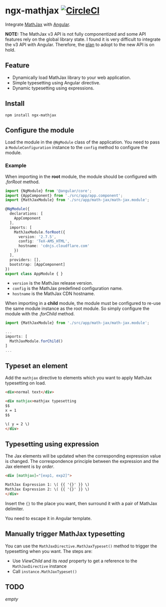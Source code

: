 # ngx-mathjax [![CircleCI][1]][2]

Integrate [MathJax][3] with [Angular][4].

**NOTE:** The MathJax v3 API is not fully componentized and some API
features rely on the global library state. I found it is very
difficult to integrate the v3 API with Angular. Therefore, the
[plan][5] to adopt to the new API is on hold.

## Feature

- Dynamically load MathJax library to your web application.
- Simple typesetting using Angular directive.
- Dynamic typesetting using expressions.

## Install

```
npm install ngx-mathjax
```

## Configure the module

Load the module in the `@NgModule` class of the application. You need
to pass a `ModuleConfiguration` instance to the `config` method to
configure the module.

### Example
 
When importing in the **root** module, the module should be configured
with *.forRoot* method.

```typescript
import {NgModule} from '@angular/core';
import {AppComponent} from './src/app/app.component';
import {MathJaxModule} from './src/app/math-jax/math-jax.module';

@NgModule({
  declarations: [
    AppComponent
  ],
  imports: [
    MathJaxModule.forRoot({
      version: '2.7.5',
      config: 'TeX-AMS_HTML',
      hostname: 'cdnjs.cloudflare.com'
    })
  ],
  providers: [],
  bootstrap: [AppComponent]
})
export class AppModule { }
```

- `version` is the MathJax release version.
- `config` is the MathJax predefined configuration name.
- `hostname` is the MathJax CDN hostname.

When importing in a **child** module, the module must be configured to
re-use the same module instance as the root module. So simply
configure the module with the *.forChild* method.

```typescript
import {MathJaxModule} from './src/app/math-jax/math-jax.module';

...
imports: [
  MathJaxModule.forChild()
]
...
```

## Typeset an element

Add the `mathjax` directive to elements which you want to apply
MathJax typesetting on load.

```html
<div>normal text</div>

<div mathjax>mathjax typesetting
$$
x = 1
$$

\( y = 2 \)
</div>
```

## Typesetting using expression

The Jax elements will be updated when the corresponding expression
value is changed. The correspondence principle between the expression
and the Jax element is by *order*.

```html
<div [mathjax]="[exp1, exp2]">

MathJax Expression 1: \( {{ '{}' }} \)
MathJax Expression 2: \( {{ '{}' }} \)
</div>
```

Insert the `{}` to the place you want, then surround it with a pair of
MathJax delimiter.

You need to escape it in Angular template.

## Manually trigger MathJax typesetting

You can use the `MathJaxDirective.MathJaxTypeset()` method to trigger
the typesetting when you want. The steps are:

- Use *ViewChild* and its *read* property to get a reference to the
  `MathJaxDirective` instance
- Call `instance.MathJaxTypeset()`

## TODO

*empty*


[1]: https://circleci.com/gh/davidshen84/ngx-mathjax.svg?style=svg
[2]: https://circleci.com/gh/davidshen84/ngx-mathjax
[3]: https://www.mathjax.org/
[4]: https://angular.io/
[5]: https://github.com/davidshen84/ngx-mathjax/issues/7
